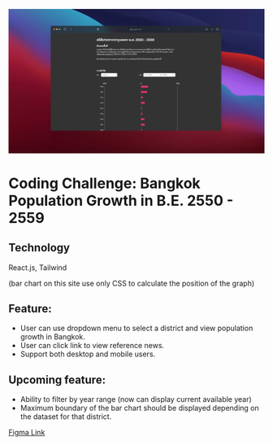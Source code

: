 ![Banner](https://raw.githubusercontent.com/PeterWorakarn/bml-coding-challenge/main/screenshot.jpg)

# Coding Challenge: Bangkok Population Growth in B.E. 2550 - 2559

## Technology

React.js, Tailwind

(bar chart on this site use only CSS to calculate
the position of the graph)

## Feature:

- User can use dropdown menu to select a district
  and view population growth in Bangkok.
- User can click link to view reference news.
- Support both desktop and mobile users.

## Upcoming feature:

- Ability to filter by year range (now can display
  current available year)
- Maximum boundary of the bar chart should be
  displayed depending on the dataset for that
  district.

[Figma Link](https://www.figma.com/file/WyPVdukKpA1GhKz3ikVjtY/Bangkok-Population-Growth?node-id=0%3A1&t=gGyjKWsflvVDRrP3-1)
